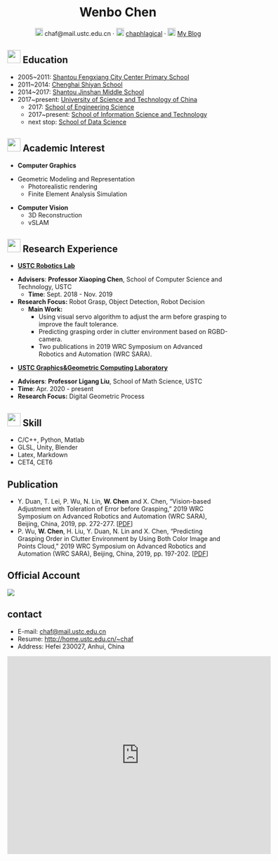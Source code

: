  <center>
     <h1>Wenbo Chen</h1>
     <div>
         <span>
             <img src="https://chaphlagical.github.io/assets/img/resume/envelope-solid.svg" width="18px">
             chaf@mail.ustc.edu.cn
         </span>
         ·
         <span>
             <img src="https://chaphlagical.github.io/assets/img/resume/github-brands.svg" width="18px">
             <a href="https://github.com/chaphlagical">chaphlagical</a>
         </span>
         ·
         <span>
             <img src="https://chaphlagical.github.io/assets/img/resume/rss-solid.svg" width="18px">
             <a href="https://chaphlagical.icu/">My Blog</a>
         </span>
     </div>
 </center>

## <img src="https://chaphlagical.github.io/assets/img/resume/graduation-cap-solid.svg" width="30px"> Education

- 2005\~2011: [Shantou Fengxiang City Center Primary School](https://baike.baidu.com/item/%E6%B1%95%E5%A4%B4%E5%B8%82%E6%BE%84%E6%B5%B7%E5%87%A4%E7%BF%94%E4%B8%AD%E5%BF%83%E5%B0%8F%E5%AD%A6/12599762?fr=aladdin)
- 2011\~2014: [Chenghai Shiyan School](https://baike.baidu.com/item/%E6%BE%84%E6%B5%B7%E5%AE%9E%E9%AA%8C%E5%AD%A6%E6%A0%A1/3199503?fr=aladdin)
- 2014\~2017: [Shantou Jinshan Middle School](http://www.stjszx.net/)
- 2017\~present: [University of Science and Technology of China](https://www.ustc.edu.cn/)
  * 2017: [School of Engineering Science](https://ses.ustc.edu.cn/)
  * 2017\~present: [School of Information Science and Technology](https://sist.ustc.edu.cn/)
  * next stop: [School of Data Science](http://sds.ustc.edu.cn/)

## <img src="https://chaphlagical.github.io/assets/img/resume/briefcase-solid.svg" width="30px"> Academic Interest

- **Computer Graphics**
* Geometric Modeling and Representation
   * Photorealistic rendering
   * Finite Element Analysis Simulation
- **Computer Vision**
   * 3D Reconstruction
   * vSLAM

## <img src="https://chaphlagical.github.io/assets/img/resume/project-diagram-solid.svg" width="30px"> Research Experience

-  **[USTC Robotics Lab](http://ai.ustc.edu.cn/)**
* **Advisers**: **Professor Xiaoping Chen**, School of Computer Science and Technology, USTC
  * **Time**: Sept. 2018 - Nov. 2019
* **Research Focus:** Robot Grasp, Object Detection, Robot Decision
  * **Main Work:**
    - Using visual servo algorithm to adjust the arm before grasping to improve the fault tolerance.
    - Predicting grasping order in clutter environment based on RGBD-camera.
    - Two publications in 2019 WRC Symposium on Advanced Robotics and Automation (WRC SARA).
  
-  **[USTC Graphics&Geometric Computing Laboratory](http://gcl.ustc.edu.cn/)**
  * **Advisers**: **Professor Ligang Liu**, School of Math Science, USTC
  * **Time**: Apr. 2020 - present
  * **Research Focus:** Digital Geometric Process 

## <img src="https://chaphlagical.github.io/assets/img/resume/tools-solid.svg" width="30px"> Skill

- C/C++, Python, Matlab
- GLSL, Unity, Blender
- Latex, Markdown
- CET4, CET6

## Publication

- Y. Duan, T. Lei, P. Wu, N. Lin, **W. Chen** and X. Chen, “Vision-based Adjustment with Toleration of Error before Grasping,” 2019 WRC Symposium on Advanced Robotics and Automation (WRC SARA), Beijing, China, 2019, pp. 272-277. [[PDF](http://home.ustc.edu.cn/~chaf/paper/08931800.pdf)]
- P. Wu, **W. Chen**, H. Liu, Y. Duan, N. Lin and X. Chen, “Predicting Grasping Order in Clutter Environment by Using Both Color Image and Points Cloud,” 2019 WRC Symposium on Advanced Robotics and Automation (WRC SARA), Beijing, China, 2019, pp. 197-202. [[PDF](http://home.ustc.edu.cn/~chaf/paper/08931929.pdf)]

## Official Account

![](https://chaphlagical.github.io/assets/img/sample/qrcode_for_gh_cc9814b1f73e_258.jpg)

## contact

* E-mail: <chaf@mail.ustc.edu.cn>
* Resume: <http://home.ustc.edu.cn/~chaf>
* Address: Hefei 230027, Anhui, China

<iframe src="https://www.google.com/maps/embed?pb=!1m18!1m12!1m3!1d4149.060847624678!2d117.25489800007709!3d31.835678840180986!2m3!1f0!2f0!3f0!3m2!1i1024!2i768!4f13.1!3m3!1m2!1s0x35cb614f144990bf%3A0x1e10d2090ab9131c!2sUniversity%20of%20Science%20and%20Technology%20of%20China%20West%20Campus!5e0!3m2!1sen!2sas!4v1603680079823!5m2!1sen!2sas" width="600" height="450" frameborder="0" style="border:0;" allowfullscreen="" aria-hidden="false" tabindex="0"></iframe>

